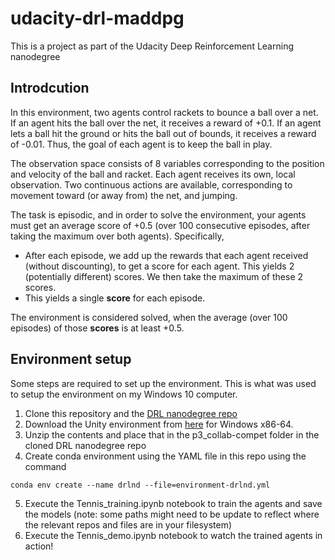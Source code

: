 # udacity-drl-maddpg

This is a project as part of the Udacity Deep Reinforcement Learning nanodegree

## Introdcution
In this environment, two agents control rackets to bounce a ball over a net. If an agent hits the ball over the net, it receives a reward of +0.1.  If an agent lets a ball hit the ground or hits the ball out of bounds, it receives a reward of -0.01.  Thus, the goal of each agent is to keep the ball in play.

The observation space consists of 8 variables corresponding to the position and velocity of the ball and racket. Each agent receives its own, local observation.  Two continuous actions are available, corresponding to movement toward (or away from) the net, and jumping. 

The task is episodic, and in order to solve the environment, your agents must get an average score of +0.5 (over 100 consecutive episodes, after taking the maximum over both agents). Specifically,

- After each episode, we add up the rewards that each agent received (without discounting), to get a score for each agent. This yields 2 (potentially different) scores. We then take the maximum of these 2 scores.
- This yields a single **score** for each episode.

The environment is considered solved, when the average (over 100 episodes) of those **scores** is at least +0.5.

## Environment setup
Some steps are required to set up the environment. This is what was used to setup the environment on my Windows 10 computer.

1. Clone this repository and the [DRL nanodegree repo](https://github.com/udacity/deep-reinforcement-learning)
2. Download the Unity environment from [here](https://s3-us-west-1.amazonaws.com/udacity-drlnd/P3/Tennis/Tennis_Windows_x86_64.zip) for Windows x86-64.
3. Unzip the contents and place that in the p3_collab-compet folder in the cloned DRL nanodegree repo
4. Create conda environment using the YAML file in this repo using the command
```
conda env create --name drlnd --file=environment-drlnd.yml
```
5. Execute the Tennis_training.ipynb notebook to train the agents and save the models (note: some paths might need to be update to reflect where the relevant repos and files are in your filesystem)
6. Execute the Tennis_demo.ipynb notebook to watch the trained agents in action! 
